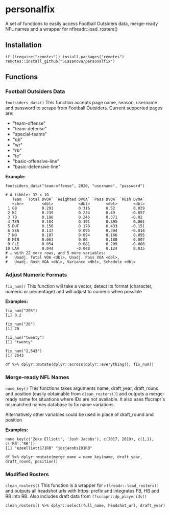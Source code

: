 # personalfix


A set of functions to easily access Football Outsiders data, merge-ready
NFL names and a wrapper for nflreadr::load_rosters()

## Installation

```{r eval = FALSE}
if (!require("remotes")) install.packages("remotes")
remotes::install_github("SCasanova/personalfix")
```


## Functions

### Football Outsiders Data
`foutsiders_data()`
This function accepts page name, season, username and password to scrape from 
Football Outsiders. 
Current supported pages are:

  * "team-offense"
  * "team-defense"
  * "special-teams"
  * "qb"
  * "wr"
  * "rb"
  * "te"
  * "basic-offensive-line"
  * "basic-defensive-line"

**Example:**
```{r}
foutsiders_data("team-offense", 2020, "username", "password")

# A tibble: 32 × 10
   Team  `Total DVOA` `Weighted DVOA` `Pass DVOA` `Rush DVOA`
   <chr>        <dbl>           <dbl>       <dbl>       <dbl>
 1 GB           0.291           0.316       0.52        0.029
 2 KC           0.239           0.234       0.49       -0.057
 3 TB           0.198           0.246       0.371      -0.02 
 4 TEN          0.184           0.191       0.395       0.061
 5 BUF          0.156           0.178       0.433      -0.151
 6 SEA          0.137           0.095       0.304      -0.014
 7 NO           0.107           0.094       0.166       0.095
 8 MIN          0.063           0.06        0.188       0.007
 9 CLE          0.054           0.081       0.209      -0.008
10 LAR          0.044          -0.048       0.124       0.035
# … with 22 more rows, and 5 more variables:
#   Unadj. Total VOA <dbl>, Unadj. Pass VOA <dbl>,
#   Unadj. Rush VOA <dbl>, Variance <dbl>, Schedule <dbl>
```

### Adjust Numeric Formats
`fix_num()`
This function will take a vector, detect its format (character, numeric or percentage) and will adjust to numeric when possible

**Examples:**
```{r}
fix_num("20%")
[1] 0.2

fix_num("20")
[1] 20

fix_num("twenty")
[1] "twenty"

fix_num("2,543")
[1] 2543

df %>% dplyr::mutate(dplyr::across(dplyr::everything(), fix_num))
```
### Merge-ready NFL Names
 `name_key()`
This functions takes arguments name, draft_year, draft_round and position 
(easily obtainable from `clean_rosters()`) and outputs a merge-ready name for 
situations where IDs are not available. It also uses ffscrapr's mismatched names
database to fix name variations. 

Alternatively other variables could be used in place of draft_round and position

**Examples:**
```{r}
name_key(c('Zeke Elliott', 'Josh Jacobs'), c(2017, 2019), c(1,1), c('RB','RB'))
[1] "ezeelliott171RB" "josjacobs191RB" 

df %>% dplyr::mutate(merge_name = name_key(name, draft_year, draft_round, position))
```


### Modified Rosters
`clean_rosters()`
This function is a wrapper for `nflreadr::load_rosters()` and outputs all
headshot urls with https: prefix and integrates FB, HB and RB into RB.
Also includes draft data from `ffscrapr::dp_playerids()`

```{r}
clean_rosters() %>% dplyr::select(full_name, headshot_url, draft_year)
```


